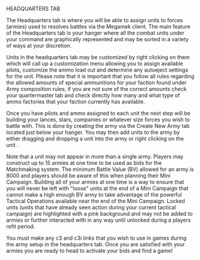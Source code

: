 HEADQUARTERS TAB

The Headquarters tab is where you will be able to assign units to forces (armies) used to resolves battles via the Megamek client. The main feature of the Headquarters tab is your hanger where all the combat units under your command are graphically represented and may be sorted in a variety of ways at your discretion. 

Units in the headquarters tab may be customized by right clicking on them which will call up a customization menu allowing you to assign available pilots, customize the ammo load out and determine any autoeject settings for the unit. Please note that it is important that you follow all rules regarding the allowed amounts of special ammunitions for your faction found under Army composition rules, if you are not sure of the correct amounts check your quartermaster tab and check directly how many and what type of ammo factories that your faction currently has available.

Once you have pilots and ammo assigned to each unit the next step will be building your lances, stars, companies or whatever size forces you wish to battle with. This is done by creating the army via the Create New Army tab located just below your hanger. You may then add units to the army by either dragging and dropping a unit into the army or right clicking on the unit .
 

Note that a unit may not appear in more than a single army. Players may construct up to 15 armies at one time to be used as bids for the Matchmaking system. The minimum Battle Value (BV) allowed for an army is 8000 and players should be aware of this when planning their Mini Campaign. Building all of your armies at one time is a way to ensure that you will never be left with "loose" units at the end of a Mini Campaign that cannot make a high enough BV army to take advantage of the powerful Tactical Operations available near  the end of the Mini Campaign. Locked units (units that have already seen action during your current tactical campaign) are highlighted with a pink background and may not be added to armies or further interacted with in any way until unlocked during a players refit period. 

You must make any c3 and c3i links that you wish to use in games during the army setup in the headquarters tab. Once you are satisfied with your armies you are ready to head to activate your bids and find a game!

